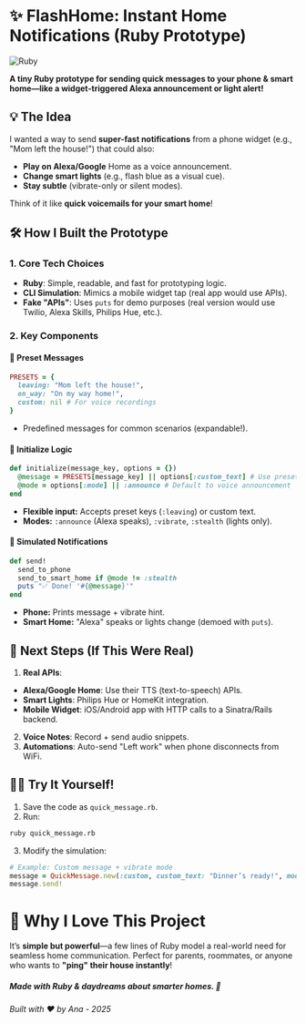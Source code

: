 # ✨ FlashHome: Instant Home Notifications (Ruby Prototype)
![Ruby](https://img.shields.io/badge/Ruby-CC342D?style=for-the-badge&logo=ruby&logoColor=white)

**A tiny Ruby prototype for sending quick messages to your phone & smart home—like a widget-triggered Alexa announcement or light alert!**

## 💡 The Idea
I wanted a way to send **super-fast notifications** from a phone widget (e.g., "Mom left the house!") that could also:
- **Play on Alexa/Google** Home as a voice announcement.
- **Change smart lights** (e.g., flash blue as a visual cue).
- **Stay subtle** (vibrate-only or silent modes).

Think of it like **quick voicemails for your smart home**!

## 🛠️ How I Built the Prototype
### 1. Core Tech Choices
- **Ruby**: Simple, readable, and fast for prototyping logic.
- **CLI Simulation**: Mimics a mobile widget tap (real app would use APIs).
- **Fake "APIs"**: Uses `puts` for demo purposes (real version would use Twilio, Alexa Skills, Philips Hue, etc.).

### 2. Key Components
#### 📝 Preset Messages
```ruby
PRESETS = {
  leaving: "Mom left the house!",
  on_way: "On my way home!",
  custom: nil # For voice recordings
}
```

- Predefined messages for common scenarios (expandable!).

#### 🚀 Initialize Logic
```ruby
def initialize(message_key, options = {})
  @message = PRESETS[message_key] || options[:custom_text] # Use preset or custom text
  @mode = options[:mode] || :announce # Default to voice announcement
end
```

- **Flexible input:** Accepts preset keys (`:leaving`) or custom text.
- **Modes:** `:announce` (Alexa speaks), `:vibrate`, `:stealth` (lights only).

#### 📲 Simulated Notifications
```ruby
def send!
  send_to_phone
  send_to_smart_home if @mode != :stealth
  puts "✅ Done! '#{@message}'"
end
```

- **Phone:** Prints message + vibrate hint.
- **Smart Home:** "Alexa" speaks or lights change (demoed with `puts`).

## 🚧 Next Steps (If This Were Real)
1. **Real APIs**:
- **Alexa/Google Home**: Use their TTS (text-to-speech) APIs.
- **Smart Lights**: Philips Hue or HomeKit integration.
- **Mobile Widget**: iOS/Android app with HTTP calls to a Sinatra/Rails backend.

2. **Voice Notes**: Record + send audio snippets.
3. **Automations**: Auto-send "Left work" when phone disconnects from WiFi.

## 👩‍💻 Try It Yourself!
1. Save the code as `quick_message.rb`.
2. Run:
```bash
ruby quick_message.rb
```
3. Modify the simulation:
```ruby
# Example: Custom message + vibrate mode
message = QuickMessage.new(:custom, custom_text: "Dinner’s ready!", mode: :vibrate)
message.send!
```

# 🌟 Why I Love This Project
It’s **simple but powerful**—a few lines of Ruby model a real-world need for seamless home communication. Perfect for parents, roommates, or anyone who wants to **"ping" their house instantly**!

##### Made with Ruby & daydreams about smarter homes. 💙
###### Built with ❤️ by Ana - 2025
